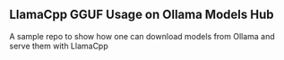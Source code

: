 ## LlamaCpp GGUF Usage on Ollama Models Hub

A sample repo to show how one can download models from Ollama and serve them with LlamaCpp

